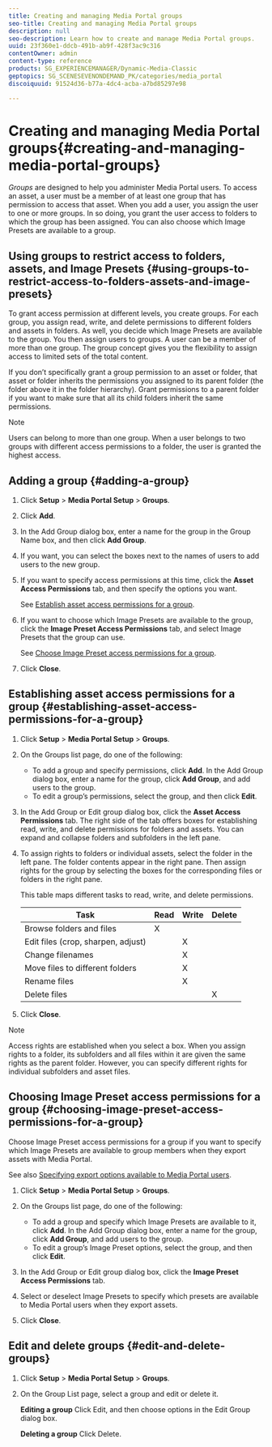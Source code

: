 ```yaml
---
title: Creating and managing Media Portal groups
seo-title: Creating and managing Media Portal groups
description: null
seo-description: Learn how to create and manage Media Portal groups.
uuid: 23f360e1-ddcb-491b-ab9f-428f3ac9c316
contentOwner: admin
content-type: reference
products: SG_EXPERIENCEMANAGER/Dynamic-Media-Classic
geptopics: SG_SCENESEVENONDEMAND_PK/categories/media_portal
discoiquuid: 91524d36-b77a-4dc4-acba-a7bd85297e98

---
```


# Creating and managing Media Portal groups{#creating-and-managing-media-portal-groups}

*Groups* are designed to help you administer Media Portal users. To access an asset, a user must be a member of at least one group that has permission to access that asset. When you add a user, you assign the user to one or more groups. In so doing, you grant the user access to folders to which the group has been assigned. You can also choose which Image Presets are available to a group.

## Using groups to restrict access to folders, assets, and Image Presets {#using-groups-to-restrict-access-to-folders-assets-and-image-presets}

To grant access permission at different levels, you create groups. For each group, you assign read, write, and delete permissions to different folders and assets in folders. As well, you decide which Image Presets are available to the group. You then assign users to groups. A user can be a member of more than one group. The group concept gives you the flexibility to assign access to limited sets of the total content.

If you don’t specifically grant a group permission to an asset or folder, that asset or folder inherits the permissions you assigned to its parent folder (the folder above it in the folder hierarchy). Grant permissions to a parent folder if you want to make sure that all its child folders inherit the same permissions.

>[!NOTE]
>
>Users can belong to more than one group. When a user belongs to two groups with different access permissions to a folder, the user is granted the highest access.

## Adding a group {#adding-a-group}

1. Click **Setup** > **Media Portal Setup** > **Groups**.
1. Click **Add**. 
1. In the Add Group dialog box, enter a name for the group in the Group Name box, and then click **Add Group**.
1. If you want, you can select the boxes next to the names of users to add users to the new group.
1. If you want to specify access permissions at this time, click the **Asset Access Permissions** tab, and then specify the options you want.

   See [Establish asset access permissions for a group](creating-media-portal-groups.md#establishing_asset_access_permissions_for_a_group).

1. If you want to choose which Image Presets are available to the group, click the **Image Preset Access Permissions** tab, and select Image Presets that the group can use.

   See [Choose Image Preset access permissions for a group](creating-media-portal-groups.md#choosing_image_preset_access_permissions_for_a_group).

1. Click **Close**.

## Establishing asset access permissions for a group {#establishing-asset-access-permissions-for-a-group}

1. Click **Setup** > **Media Portal Setup** > **Groups**.
1. On the Groups list page, do one of the following:

    * To add a group and specify permissions, click **Add**. In the Add Group dialog box, enter a name for the group, click **Add Group**, and add users to the group.
    * To edit a group’s permissions, select the group, and then click **Edit**.

1. In the Add Group or Edit group dialog box, click the **Asset Access Permissions** tab. The right side of the tab offers boxes for establishing read, write, and delete permissions for folders and assets. You can expand and collapse folders and subfolders in the left pane.
1. To assign rights to folders or individual assets, select the folder in the left pane. The folder contents appear in the right pane. Then assign rights for the group by selecting the boxes for the corresponding files or folders in the right pane.

   This table maps different tasks to read, write, and delete permissions.

    |Task|Read|Write|Delete|
    |--- |--- |--- |--- |
    |Browse folders and files|X|||
    |Edit files (crop, sharpen, adjust)||X||
    |Change filenames||X||
    |Move files to different folders||X||
    |Rename files||X||
    |Delete files|||X|

1. Click **Close**.

>[!NOTE]
>
>Access rights are established when you select a box. When you assign rights to a folder, its subfolders and all files within it are given the same rights as the parent folder. However, you can specify different rights for individual subfolders and asset files.

## Choosing Image Preset access permissions for a group {#choosing-image-preset-access-permissions-for-a-group}

Choose Image Preset access permissions for a group if you want to specify which Image Presets are available to group members when they export assets with Media Portal.

See also [Specifying export options available to Media Portal users](specifying-export-options-available-media.md#specifying_export_options_available_to_media_portal_users).

1. Click **Setup** > **Media Portal Setup** > **Groups**.
1. On the Groups list page, do one of the following:

    * To add a group and specify which Image Presets are available to it, click **Add**. In the Add Group dialog box, enter a name for the group, click **Add Group**, and add users to the group.
    * To edit a group’s Image Preset options, select the group, and then click **Edit**.

1. In the Add Group or Edit group dialog box, click the **Image Preset Access Permissions** tab. 
1. Select or deselect Image Presets to specify which presets are available to Media Portal users when they export assets.
1. Click **Close**.

## Edit and delete groups {#edit-and-delete-groups}

1. Click **Setup** > **Media Portal Setup** > **Groups**.
1. On the Group List page, select a group and edit or delete it.

   **Editing a group** Click Edit, and then choose options in the Edit Group dialog box.

   **Deleting a group** Click Delete.

